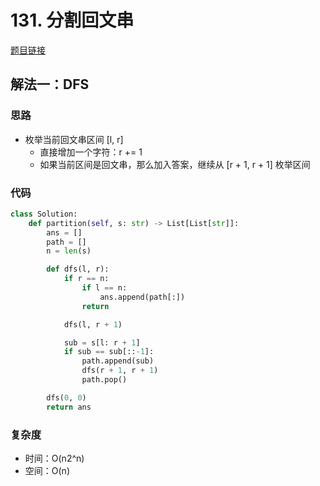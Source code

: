 # 131. 分割回文串

[题目链接](https://leetcode.cn/problems/palindrome-partitioning/description)

## 解法一：DFS

### 思路

- 枚举当前回文串区间 [l, r]
  - 直接增加一个字符：r += 1
  - 如果当前区间是回文串，那么加入答案，继续从 [r + 1, r + 1] 枚举区间

### 代码

```py
class Solution:
    def partition(self, s: str) -> List[List[str]]:
        ans = []
        path = []
        n = len(s)

        def dfs(l, r):
            if r == n:
                if l == n:
                    ans.append(path[:])
                return

            dfs(l, r + 1)

            sub = s[l: r + 1]
            if sub == sub[::-1]:
                path.append(sub)
                dfs(r + 1, r + 1)
                path.pop()

        dfs(0, 0)
        return ans
```

### 复杂度

- 时间：O(n2^n)
- 空间：O(n)
